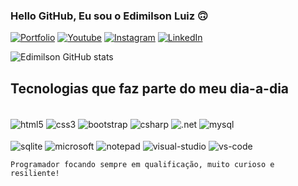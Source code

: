 ### Hello GitHub, Eu sou o Edimilson Luiz 🙃

[![Portfolio](https://img.shields.io/website?label=Portfolio&style=for-the-badge&url=https://edimilson98.github.io/edimilsondev/)](https://edimilson98.github.io/edimilsondev/)
[![Youtube](https://img.shields.io/badge/YouTube-FF0000?style=for-the-badge&logo=youtube&logoColor=white)](https://www.youtube.com/@edimilsonluiz1484/videos)
[![Instagram](https://img.shields.io/badge/Instagram-E4405F?style=for-the-badge&logo=instagram&logoColor=white)](https://www.instagram.com/edimilson_pl/)
[![LinkedIn](https://img.shields.io/badge/LinkedIn-0077B5?style=for-the-badge&logo=linkedin&logoColor=white)](https://www.linkedin.com/in/edimilson-luiz-11425b20b/)

![Edimilson GitHub stats](https://github-readme-stats.vercel.app/api/top-langs/?username=edimilson98&theme=blue-green)

## Tecnologias que faz parte do meu dia-a-dia

<div style="display: inline_block"><br/>
    <img align="center" alt="html5" src="https://img.shields.io/badge/HTML5-E34F26?style=for-the-badge&logo=html5&logoColor=white" />
    <img align="center" alt="css3" src="https://img.shields.io/badge/CSS3-1572B6?style=for-the-badge&logo=css3&logoColor=white" />
    <img align="center" alt="bootstrap" src="https://img.shields.io/badge/Bootstrap-563D7C?style=for-the-badge&logo=bootstrap&logoColor=white" />
    <img align="center" alt="csharp" src="https://img.shields.io/badge/C%23-239120?style=for-the-badge&logo=c-sharp&logoColor=white" />
    <img align="center" alt=".net" src="https://img.shields.io/badge/.NET-5C2D91?style=for-the-badge&logo=.net&logoColor=white" />
    <img align="center" alt="mysql" src="https://img.shields.io/badge/MySQL-00000F?style=for-the-badge&logo=mysql&logoColor=white" />
  <br/><br/>
    <img align="center" alt="sqlite" src="https://img.shields.io/badge/SQLite-07405E?style=for-the-badge&logo=sqlite&logoColor=white" />
    <img align="center" alt="microsoft" src="https://img.shields.io/badge/Microsoft-666666?style=for-the-badge&logo=microsoft&logoColor=white" />
    <img align="center" alt="notepad" src="https://img.shields.io/badge/Notepad++-90E59A.svg?style=for-the-badge&logo=notepad%2B%2B&logoColor=black" />
    <img align="center" alt="visual-studio" src="https://img.shields.io/badge/Visual_Studio-5C2D91?style=for-the-badge&logo=visual%20studio&logoColor=white" />
    <img align="center" alt="vs-code" src="https://img.shields.io/badge/Visual_Studio_Code-0078D4?style=for-the-badge&logo=visual%20studio%20code&logoColor=white" /><br/>

    Programador focando sempre em qualificação, muito curioso e resiliente!

</div>
